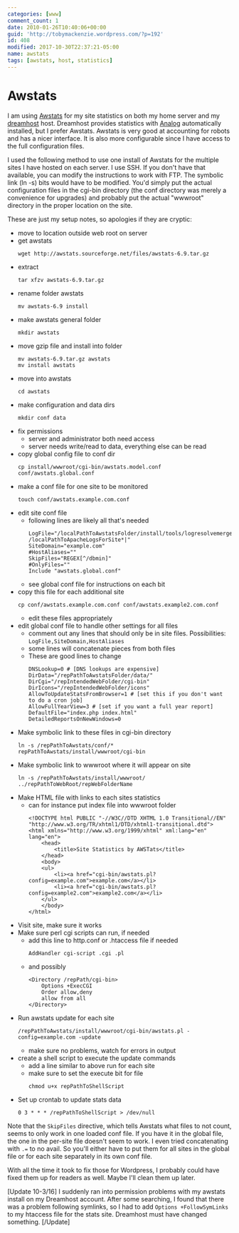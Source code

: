```yaml
---
categories: [www]
comment_count: 1
date: 2010-01-26T10:40:06+00:00
guid: 'http://tobymackenzie.wordpress.com/?p=192'
id: 408
modified: 2017-10-30T22:37:21-05:00
name: awstats
tags: [awstats, host, statistics]
---
```


Awstats
=======

I am using [Awstats](http://awstats.sourceforge.net/) for my site statistics on both my home server and my [dreamhost](http://www.dreamhost.com/r.cgi?568062/green.cgi?tobymackenzie.com) host.  Dreamhost provides statistics with [Analog](http://www.analog.cx/) automatically installed, but I prefer Awstats.  Awstats is very good at accounting for robots and has a nicer interface.  It is also more configurable since I have access to the full configuration files.

I used the following method to use one install of Awstats for the multiple sites I have hosted on each server.  I use SSH.  If you don't have that available, you can modify the instructions to work with FTP.  The symbolic link (ln -s) bits would have to be modified.  You'd simply put the actual configuration files in the cgi-bin directory (the conf directory was merely a convenience for upgrades) and probably put the actual "wwwroot" directory in the proper location on the site.

These are just my setup notes, so apologies if they are cryptic:

<!--more-->

- move to location outside web root on server
- get awstats
	```
	wget http://awstats.sourceforge.net/files/awstats-6.9.tar.gz
	```
- extract
	```
	tar xfzv awstats-6.9.tar.gz
	```
- rename folder awstats
	```
	mv awstats-6.9 install
	```
- make awstats general folder
	```
	mkdir awstats
	```
- move gzip file and install into folder
	```
	mv awstats-6.9.tar.gz awstats
	mv install awstats
	```
- move into awstats
	```
	cd awstats
	```
- make configuration and data dirs
	```
	mkdir conf data
	```
- fix permissions
	- server and administrator both need access
	- server needs write/read to data, everything else can be read
- copy global config file to conf dir
	```
	cp install/wwwroot/cgi-bin/awstats.model.conf conf/awstats.global.conf
	```
- make a conf file for one site to be monitored
	```
	touch conf/awstats.example.com.conf
	```
- edit site conf file
	- following lines are likely all that's needed
		```
		LogFile="/localPathToAwstatsFolder/install/tools/logresolvemerge.pl /localPathToApacheLogsForSite*|"
		SiteDomain="example.com"
		#HostAliases=""
		SkipFiles="REGEX[^/dbmin]"
		#OnlyFiles=""
		Include "awstats.global.conf"
		```
	- see global conf file for instructions on each bit
- copy this file for each additional site
	```
	cp conf/awstats.example.com.conf conf/awstats.example2.com.conf
	```
	- edit these files appropriately
- edit global conf file to handle other settings for all files
	- comment out any lines that should only be in site files.  Possibilities: `LogFile,SiteDomain,HostAliases`
	- some lines will concatenate pieces from both files
	- These are good lines to change
		```
		DNSLookup=0 # [DNS lookups are expensive]
		DirData="/repPathToAwstatsFolder/data/"
		DirCgi="/repIntendedWebFolder/cgi-bin"
		DirIcons="/repIntendedWebFolder/icons"
		AllowToUpdateStatsFromBrowser=1 # [set this if you don't want to do a cron job]
		AllowFullYearView=3 # [set if you want a full year report]
		DefaultFile="index.php index.html"
		DetailedReportsOnNewWindows=0
		```
- Make symbolic link to these files in cgi-bin directory
	```
	ln -s /repPathToAwstats/conf/* repPathToAwstats/install/wwwroot/cgi-bin
	```
- Make symbolic link to wwwroot where it will appear on site
	```
	ln -s /repPathToAwstats/install/wwwroot/ ../repPathToWebRoot/repWebFolderName
	```
- Make HTML file with links to each sites statistics
	- can for instance put index file into wwwroot folder
		```
		<!DOCTYPE html PUBLIC "-//W3C//DTD XHTML 1.0 Transitional//EN" 
		"http://www.w3.org/TR/xhtml1/DTD/xhtml1-transitional.dtd"> 
		<html xmlns="http://www.w3.org/1999/xhtml" xml:lang="en" lang="en">
			<head>
				<title>Site Statistics by AWSTats</title>
			</head>
			<body>
			<ul>
				<li><a href="cgi-bin/awstats.pl?config=example.com">example.com</a></li>
				<li><a href="cgi-bin/awstats.pl?config=example2.com">example2.com</a></li>
			</ul>
			</body>
		</html>
		```
- Visit site, make sure it works
- Make sure perl cgi scripts can run, if needed
	- add this line to http.conf or .htaccess file if needed
		```
		AddHandler cgi-script .cgi .pl
		```
	- and possibly
		```
		<Directory /repPath/cgi-bin>
			Options +ExecCGI
			Order allow,deny
			allow from all
		</Directory>
		```
- Run awstats update for each site
	```
	/repPathToAwstats/install/wwwroot/cgi-bin/awstats.pl -config=example.com -update
	```
	- make sure no problems, watch for errors in output
- create a shell script to execute the update commands
	- add a line similar to above run for each site
	- make sure to set the execute bit for file
		```
		chmod u+x repPathToShellScript
		```
- Set up crontab to update stats data
	```
	0 3 * * * /repPathToShellScript > /dev/null
	```

Note that the `SkipFiles` directive, which tells Awstats what files to not count, seems to only work in one loaded conf file.  If you have it in the global file, the one in the per-site file doesn't seem to work.  I even tried concatenating with `.=` to no avail.  So you'll either have to put them for all sites in the global file or for each site separately in its own conf file.

With all the time it took to fix those for Wordpress, I probably could have fixed them up for readers as well.  Maybe I'll clean them up later.

[Update 10-3/16] I suddenly ran into permission problems with my awstats install on my Dreamhost account.  After some searching, I found that there was a problem following symlinks, so I had to add `Options +FollowSymLinks` to my htaccess file for the stats site.  Dreamhost must have changed something. [/Update]
